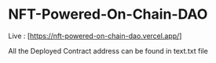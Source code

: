 # NFT-Powered-On-Chain-DAO

Live : [https://nft-powered-on-chain-dao.vercel.app/]

All the Deployed Contract address can be found in text.txt file
